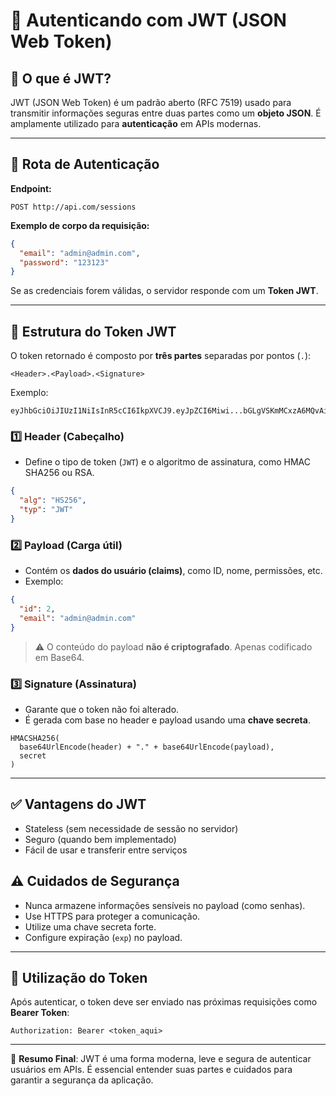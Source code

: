 
# 🔐 Autenticando com JWT (JSON Web Token)

## 📌 O que é JWT?
JWT (JSON Web Token) é um padrão aberto (RFC 7519) usado para transmitir informações seguras entre duas partes como um **objeto JSON**. É amplamente utilizado para **autenticação** em APIs modernas.

---

## 🚀 Rota de Autenticação

**Endpoint:**  
```
POST http://api.com/sessions
```

**Exemplo de corpo da requisição:**  
```json
{
  "email": "admin@admin.com",
  "password": "123123"
}
```

Se as credenciais forem válidas, o servidor responde com um **Token JWT**.

---

## 🧬 Estrutura do Token JWT

O token retornado é composto por **três partes** separadas por pontos (`.`):

```
<Header>.<Payload>.<Signature>
```

Exemplo:
```
eyJhbGciOiJIUzI1NiIsInR5cCI6IkpXVCJ9.eyJpZCI6Miwi...bGLgVSKmMCxzA6MQvAi1TgSN9G8
```

### 1️⃣ Header (Cabeçalho)
- Define o tipo de token (`JWT`) e o algoritmo de assinatura, como HMAC SHA256 ou RSA.
```json
{
  "alg": "HS256",
  "typ": "JWT"
}
```

### 2️⃣ Payload (Carga útil)
- Contém os **dados do usuário (claims)**, como ID, nome, permissões, etc.
- Exemplo:
```json
{
  "id": 2,
  "email": "admin@admin.com"
}
```

> ⚠️ O conteúdo do payload **não é criptografado**. Apenas codificado em Base64.

### 3️⃣ Signature (Assinatura)
- Garante que o token não foi alterado.
- É gerada com base no header e payload usando uma **chave secreta**.

```
HMACSHA256(
  base64UrlEncode(header) + "." + base64UrlEncode(payload),
  secret
)
```

---

## ✅ Vantagens do JWT
- Stateless (sem necessidade de sessão no servidor)
- Seguro (quando bem implementado)
- Fácil de usar e transferir entre serviços

## ⚠️ Cuidados de Segurança
- Nunca armazene informações sensíveis no payload (como senhas).
- Use HTTPS para proteger a comunicação.
- Utilize uma chave secreta forte.
- Configure expiração (`exp`) no payload.

---

## 📌 Utilização do Token

Após autenticar, o token deve ser enviado nas próximas requisições como **Bearer Token**:

```
Authorization: Bearer <token_aqui>
```

---

🧠 **Resumo Final**:
JWT é uma forma moderna, leve e segura de autenticar usuários em APIs. É essencial entender suas partes e cuidados para garantir a segurança da aplicação.
